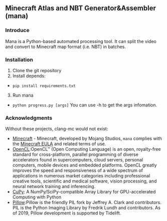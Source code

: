 ## Minecraft Atlas and NBT Generator&Assembler (mana) 
### Introduce
Mana is a Python-based automated processing tool.
It can split the video and convert to Minecraft map format (i.e. NBT) in batches.
### Installation
1. Clone the git repository
2. Install depends:
- `pip install requirements.txt`
3. Run mana
- `python progress.py [args]`
You can use -h to get the args infomation.
### Acknowledgments
Without these projects, clang-mc would not exist:
- [Minecraft](https://www.minecraft.net) - Minecraft, developed by Mojang Studios, `mana` complies with the [Minecraft EULA](https://www.minecraft.net/en-us/eula) and related terms of use.
- [OpenCL](https://www.khronos.org/opencl/):OpenCL™ (Open Computing Language) is an open, royalty-free standard for cross-platform, parallel programming of diverse accelerators found in supercomputers, cloud servers, personal computers, mobile devices and embedded platforms. OpenCL greatly improves the speed and responsiveness of a wide spectrum of applications in numerous market categories including professional creative tools, scientific and medical software, vision processing, and neural network training and inferencing.
- [CuPy](https://cupy.dev/): A NumPy/SciPy-compatible Array Library for GPU-accelerated Computing with Python
- [Pillow](https://github.com/python-pillow/Pillow):Pillow is the friendly PIL fork by Jeffrey A. Clark and contributors. PIL is the Python Imaging Library by Fredrik Lundh and contributors. As of 2019, Pillow development is supported by Tidelift.
